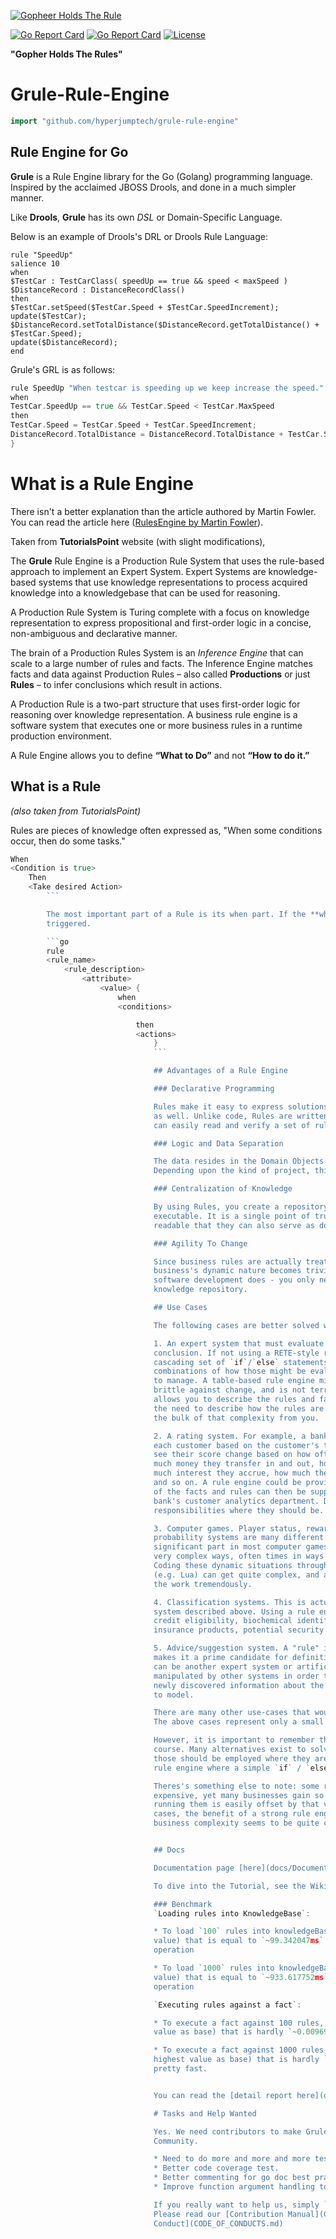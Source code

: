 [![Gopheer Holds The Rule](https://github.com/hyperjumptech/grule-rule-engine/blob/master/gopher-grule.png?raw=true)](https://github.com/hyperjumptech/grule-rule-engine/blob/master/gopher-grule.png?raw=true)

[![Go Report Card](https://github.com/hyperjumptech/grule-rule-engine/actions/workflows/build-test-workflow.yml/badge.svg)](https://github.com/hyperjumptech/grule-rule-engine/actions/workflows/build-test-workflow.yml)
[![Go Report Card](https://goreportcard.com/badge/github.com/hyperjumptech/grule-rule-engine)](https://goreportcard.com/report/github.com/hyperjumptech/grule-rule-engine)
[![License](https://img.shields.io/badge/License-Apache%202.0-blue.svg)](https://opensource.org/licenses/Apache-2.0)

__"Gopher Holds The Rules"__

# Grule-Rule-Engine

```go
import "github.com/hyperjumptech/grule-rule-engine"
```

## Rule Engine for Go

**Grule** is a Rule Engine library for the Go (Golang) programming language. Inspired by the acclaimed JBOSS Drools, and done in a much simpler manner.

Like **Drools**, **Grule** has its own *DSL* or Domain-Specific Language.

Below is an example of Drools's DRL or Drools Rule Language:

```drool
rule "SpeedUp"
salience 10
when
$TestCar : TestCarClass( speedUp == true && speed < maxSpeed )
$DistanceRecord : DistanceRecordClass()
then
$TestCar.setSpeed($TestCar.Speed + $TestCar.SpeedIncrement);
update($TestCar);
$DistanceRecord.setTotalDistance($DistanceRecord.getTotalDistance() + $TestCar.Speed);
update($DistanceRecord);
end
```

Grule's GRL is as follows:

```go
rule SpeedUp "When testcar is speeding up we keep increase the speed." salience 10  {
when
TestCar.SpeedUp == true && TestCar.Speed < TestCar.MaxSpeed
then
TestCar.Speed = TestCar.Speed + TestCar.SpeedIncrement;
DistanceRecord.TotalDistance = DistanceRecord.TotalDistance + TestCar.Speed;
}
```

# What is a Rule Engine

There isn't a better explanation than the article authored by Martin Fowler. You can read the article here ([RulesEngine by Martin Fowler](https://martinfowler.com/bliki/RulesEngine.html)).

Taken from **TutorialsPoint** website (with slight modifications),

The **Grule** Rule Engine is a Production Rule System that uses the rule-based approach to implement an Expert System. Expert Systems are knowledge-based systems that use knowledge representations to process acquired knowledge into a knowledgebase that can be used for reasoning.

A Production Rule System is Turing complete with a focus on knowledge representation to express propositional and first-order logic in a concise, non-ambiguous and declarative manner.

The brain of a Production Rules System is an *Inference Engine* that can scale to a large number of rules and facts. The Inference Engine matches facts and data against Production Rules – also called **Productions** or just **Rules** – to infer conclusions which result in actions.

A Production Rule is a two-part structure that uses first-order logic for reasoning over knowledge representation. A business rule engine is a software system that executes one or more business rules in a runtime production environment.

A Rule Engine allows you to define **“What to Do”** and not **“How to do it.”**

## What is a Rule

*(also taken from TutorialsPoint)*

Rules are pieces of knowledge often expressed as, "When some conditions occur, then do some tasks."

```go
When
<Condition is true>
    Then
    <Take desired Action>
        ```

        The most important part of a Rule is its when part. If the **when** part is satisfied, the **then** part is
        triggered.

        ```go
        rule
        <rule_name>
            <rule_description>
                <attribute>
                    <value> {
                        when
                        <conditions>

                            then
                            <actions>
                                }
                                ```

                                ## Advantages of a Rule Engine

                                ### Declarative Programming

                                Rules make it easy to express solutions to difficult problems and get the verifications
                                as well. Unlike code, Rules are written with less complex language; Business Analysts
                                can easily read and verify a set of rules.

                                ### Logic and Data Separation

                                The data resides in the Domain Objects and the business logic resides in the Rules.
                                Depending upon the kind of project, this kind of separation can be very advantageous.

                                ### Centralization of Knowledge

                                By using Rules, you create a repository of knowledge (a knowledge base) which is
                                executable. It is a single point of truth for business policy. Ideally, Rules are so
                                readable that they can also serve as documentation.

                                ### Agility To Change

                                Since business rules are actually treated as data. Adjusting the rule according to
                                business's dynamic nature becomes trivial. No need to re-build code or deploy as normal
                                software development does - you only need to roll out sets of rules and apply them to
                                knowledge repository.

                                ## Use Cases

                                The following cases are better solved with a rule-engine:

                                1. An expert system that must evaluate facts to provide some sort of real-world
                                conclusion. If not using a RETE-style rule engine, one would code up a
                                cascading set of `if`/`else` statements, and the permutations of the
                                combinations of how those might be evaluated would quickly become impossible
                                to manage. A table-based rule engine might suffice, but it is still more
                                brittle against change, and is not terribly easy to code. A system like Grule
                                allows you to describe the rules and facts of your system, releasing you from
                                the need to describe how the rules are evaluated against those facts, and hiding
                                the bulk of that complexity from you.

                                2. A rating system. For example, a bank system may want to create a "score" for
                                each customer based on the customer's transaction records (facts). We could
                                see their score change based on how often they interact with the bank, how
                                much money they transfer in and out, how quickly they pay their bills, how
                                much interest they accrue, how much they earn for themselves or for the bank,
                                and so on. A rule engine could be provided by a developer, and the specification
                                of the facts and rules can then be supplied by subject matter experts within the
                                bank's customer analytics department. Decoupling these different teams puts the
                                responsibilities where they should be.

                                3. Computer games. Player status, rewards, penalties, damage, scores, and
                                probability systems are many different examples of where rules play a
                                significant part in most computer games. These rules can interact in
                                very complex ways, often times in ways that the developer didn't foresee.
                                Coding these dynamic situations through the use of a scripting language
                                (e.g. Lua) can get quite complex, and a rule engine can help simplify
                                the work tremendously.

                                4. Classification systems. This is actually a generalization of the rating
                                system described above. Using a rule engine, we can classify things such as
                                credit eligibility, biochemical identification, risk assessment for
                                insurance products, potential security threats, and many more.

                                5. Advice/suggestion system. A "rule" is simply another kind of data, which
                                makes it a prime candidate for definition by another program. This program
                                can be another expert system or artificial intelligence. Rules can be
                                manipulated by other systems in order to deal with new types of facts or
                                newly discovered information about the domain which the ruleset is intending
                                to model.

                                There are many other use-cases that would benefit from the use of a Rule-Engine.
                                The above cases represent only a small number of the potential ones.

                                However, it is important to remember that a Rule-Engine not a silver bullet, of
                                course. Many alternatives exist to solve "knowledge" problems in software, and
                                those should be employed where they are most appropriate. One would not employ a
                                rule engine where a simple `if` / `else` branch would suffice, for instance.

                                Theres's something else to note: some rule engine implementations are extremely
                                expensive, yet many businesses gain so much value from them that the cost of
                                running them is easily offset by that value. For even moderately complex use
                                cases, the benefit of a strong rule engine that can decouple teams and tame
                                business complexity seems to be quite clear.


                                ## Docs

                                Documentation page [here](docs/Documentation.md)

                                To dive into the Tutorial, see the Wiki Docs [here on Github](docs/en/Tutorial_en.md).

                                ### Benchmark
                                `Loading rules into KnowledgeBase`:

                                * To load `100` rules into knowledgeBase it took `99342047 ns/op` (took the highest
                                value) that is equal to `~99.342047ms` and (`49295906 B/op`) `~49.295906MB` memory per
                                operation

                                * To load `1000` rules into knowledgeBase it took `933617752 ns/op` (took the highest
                                value) that is equal to `~933.617752ms` and (`488126636 B/op`) `~488.126636` memory per
                                operation

                                `Executing rules against a fact`:

                                * To execute a fact against 100 rules, Grule Engine took `~9697 ns/op` (took the highest
                                value as base) that is hardly `~0.009697ms` and `3957 B/op` which is pretty fast.

                                * To execute a fact against 1000 rules, Grule Engine took `~568959 ns/op` (took the
                                highest value as base) that is hardly `~0.568959ms` and `293710 B/op` which is also
                                pretty fast.


                                You can read the [detail report here](docs/en/Benchmarking_en.md)

                                # Tasks and Help Wanted

                                Yes. We need contributors to make Grule even better and useful to the Open Source
                                Community.

                                * Need to do more and more and more tests.
                                * Better code coverage test.
                                * Better commenting for go doc best practice.
                                * Improve function argument handling to be more fluid and intuitive.

                                If you really want to help us, simply `Fork` the project and apply for Pull Request.
                                Please read our [Contribution Manual](CONTRIBUTING.md) and [Code of
                                Conduct](CODE_OF_CONDUCTS.md)
